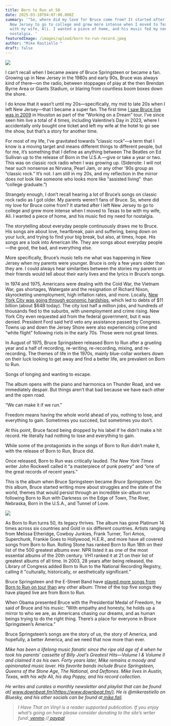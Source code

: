 ```yaml
---
title: Born to Run at 50
date: 2025-03-10T04:07:00.000Z
summary: '"So, where did my love for Bruce come from? It started after I left
  New Jersey to go to college and grew more intense when I moved to Texas to be
  with my wife, Ali. I wanted a piece of home, and his music fed my need for
  nostalgia. '
featuredImage: /images/upload/born-to-run-record.jpeg
author: "Mike Rastiello "
draft: false
---
```

![](/images/upload/born-to-run-record.jpeg)

I can’t recall when I became aware of Bruce Springsteen or became a fan. Growing up in New Jersey in the 1980s and early 90s, Bruce was always kind of there—on the radio, between stoppages of play at the then Brendan Byrne Area or Giants Stadium, or blaring from countless boom boxes down the shore.

I do know that it wasn’t until my 20s—specifically, my mid to late 20s when I left New Jersey—that I became a super fan. The first time [I saw Bruce live was in 2009](https://www.setlist.fm/setlist/bruce-springsteen/2009/toyota-center-houston-tx-53d63759.html) in Houston as part of the “Working on a Dream” tour. I’ve since seen him live a total of 4 times, including Valentine’s Day in 2023, where I accidentally only bought one ticket and left my wife at the hotel to go see the show, but that’s a story for another time.

For most of my life, I’ve gravitated towards “classic rock”—a term that I know is a moving target and means different things to different people, but for me, it’s something that I define as anything between The Beatles on Ed Sullivan up to the release of Born in the U.S.A.—give or take a year or two. This was on classic rock radio when I was growing up. (Sidenote: I will not hear such nonsense as Nirvana, Pearl Jam, or any other '90s group as “classic rock.” It’s not. I am still in my 20s, and my reflection in the mirror does *not* look like someone who looks more like “assisted living”  than “college graduate.”)

Strangely enough, I don’t recall hearing a lot of Bruce’s songs on classic rock radio as I got older. My parents weren’t fans of Bruce. So, where did my love for Bruce come from? It started after I left New Jersey to go to college and grew more intense when I moved to Texas to be with my wife, Ali. I wanted a piece of home, and his music fed my need for nostalgia. 

The storytelling about everyday people continuously draws me to Bruce. His songs are about love, heartbreak, pain and suffering, being down on your luck, and trying to find your big break, but also, at times, hope. His songs are a look into American life. They are songs about everyday people—the good, the bad, and everything else.

More specifically, Bruce’s music tells me what was happening in New Jersey when my parents were younger. Bruce is only a few years older than they are. I could always hear similarities between the stories my parents or their friends would tell about their early lives and the lyrics in Bruce’s songs.

In 1974 and 1975, Americans were dealing with the Cold War, the Vietnam War, gas shortages, Watergate and the resignation of Richard Nixon, skyrocketing unemployment, high inflation rates, and more. Locally, [New York City was going through economic hardships](https://en.wikipedia.org/wiki/History_of_New_York_City_(1946%E2%80%931977)#Fiscal_crisis_of_1975), which led to debts of $11 billion (about $64B today). The city lost half a million jobs, and hundreds of thousands fled to the suburbs, with unemployment and crime rising. New York City even requested aid from the federal government, but it was denied. President Ford said he’d veto any assistance passed by Congress. Towns up and down the Jersey Shore were also experiencing crime and “white flight” following riots in the early 70s. Those were not great times.

In August of 1975, Bruce Springsteen released Born to Run after a grueling year and a half of recording, re-writing, re-recording, mixing, and re-recording. The themes of life in the 1970s, mainly blue-collar workers down on their luck looking to get away and find a better life, are prevalent on Born to Run.

Songs of longing and wanting to escape. 

The album opens with the piano and harmonica on Thunder Road, and we immediately despair. But things aren’t that bad because we have each other and the open road.

“We can make it if we run.”

Freedom means having the whole world ahead of you, nothing to lose, and everything to gain. Sometimes you succeed, but sometimes you don’t.

At this point, Bruce faced being dropped by his label if he didn’t make a hit record. He literally had nothing to lose and everything to gain.

While some of the protagonists in the songs of Born to Run didn’t make it, with the release of Born to Run, Bruce did.

Once released, Born to Run was critically lauded. *The New York Times* writer John Rockwell called it “a masterpiece of punk poetry” and “one of the great records of recent years.”

This is the album when Bruce Springsteen became *Bruce Springsteen*. On this album, Bruce started writing more about struggles and the state of the world, themes that would persist through an incredible six-album run following Born to Run with Darkness on the Edge of Town, The River, Nebraska, Born in the U.S.A., and Tunnel of Love.

![](/images/upload/springsteen-live.jpeg)

As Born to Run turns 50, its legacy thrives. The album has gone Platinum 14 times across six countries and Gold in six different countries. Artists ranging from Melissa Etheridge, Cowboy Junkies, Frank Turner, Tori Amos, Superchunk, Frankie Goes to Hollywood, H.E.R., and more have all covered songs from Born to Run. Rolling Stone has ranked Born to Run 18th on their list of the 500 greatest albums ever. NPR listed it as one of the most essential albums of the 20th century. VH1 ranked it at 21 on their list of greatest albums of all time. In 2003, 28 years after being released, the Library of Congress added Born to Run to the National Recording Registry, calling it "culturally, historically, or aesthetically significant.”

Bruce Springsteen and the E-Street Band have [played more songs from Born to Run on tour than](https://www.setlist.fm/stats/bruce-springsteen-2bd6dcce.html) any other album: Three of the top five songs they have played live are from Born to Run.

When Obama presented Bruce with the Presidential Medal of Freedom, he said of Bruce and his music: “With empathy and honesty, he holds up a mirror to who we are, as Americans chasing our dreams, and as human beings trying to do the right thing. There’s a place for everyone in Bruce Springsteen’s America.”

Bruce Springsteen’s songs are the story of us, the story of America, and hopefully, a better America, and we need that now more than ever.

*Mike has been a lifelong music fanatic since the ripe old age of 4 when he took his parents’ cassette of Billy Joel’s Greatest Hits—Volume I & Volume II and claimed it as his own. Forty years later, Mike remains a moody and opinionated music lover. His favorite bands include Bruce Springsteen, Queens of the Stone Age, The National, and Deftones. Mike lives in Austin, Texas, with his wife Ali, his dog Poppy, and his record collection.*

*He writes and curates a monthly newsletter and playlist that can be found at[ www.downbeat.fm](https://www.downbeat.fm/). He is @mikerastiello on Bluesky, and his other socials can be found at[ mike.fail](https://mike.fail/).*



> *I Have That on Vinyl is a reader supported publication. If you enjoy what’s going on here please consider donating to the site’s writer fund:[ venmo](https://account.venmo.com/u/Michele-Catalano2659) //[ paypal](https://www.paypal.com/paypalme/goingitaloneny?country.x=US&locale.x=en_US)*
